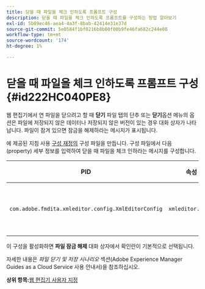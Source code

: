 ```yaml
---
title: 닫을 때 파일을 체크 인하도록 프롬프트 구성
description: 닫을 때 파일을 체크 인하도록 프롬프트를 구성하는 방법 알아보기
exl-id: 5b09ec46-aea4-4a3f-8bab-42414e31e37d
source-git-commit: 5e0584f1bf0216b8b00f00b9fe46fa682c244e08
workflow-type: tm+mt
source-wordcount: '174'
ht-degree: 1%

---
```


# 닫을 때 파일을 체크 인하도록 프롬프트 구성 {#id222HC040PE8}

웹 편집기에서 연 파일을 닫으려고 할 때 **닫기** 파일 탭의 단추 또는 **닫기**&#x200B;옵션 메뉴의 옵션은 파일에 저장되지 않은 데이터나 저장되지 않은 버전이 있는 경우 대화 상자가 나타납니다. 파일이 잠겨 있으면 잠금을 해제하라는 메시지가 표시됩니다.

에 제공된 지침 사용 [구성 재정의](download-install-additional-config-override.md#) 구성 파일을 만듭니다. 구성 파일에서 다음 \(property\) 세부 정보를 입력하여 닫을 때 파일을 체크 인하라는 메시지를 구성합니다.

| PID | 속성 키 | 속성 값 |
|---|------------|--------------|
| `com.adobe.fmdita.xmleditor.config.XmlEditorConfig` | `xmleditor.checkin` | 부울 \( true/ false\).<br> **기본값**: false |

이 구성을 활성화하면 **파일 잠금 해제** 대화 상자에서 확인란이 기본적으로 선택됩니다.

자세한 내용은 *파일 닫기 및 저장 시나리오* 섹션(Adobe Experience Manager Guides as a Cloud Service 사용 안내서)을 참조하십시오.

**상위 항목:**[&#x200B;웹 편집기 사용자 지정](conf-web-editor.md)
